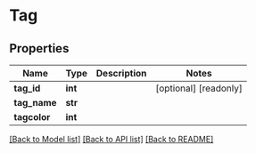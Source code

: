 # Tag

## Properties
Name | Type | Description | Notes
------------ | ------------- | ------------- | -------------
**tag_id** | **int** |  | [optional] [readonly] 
**tag_name** | **str** |  | 
**tagcolor** | **int** |  | 

[[Back to Model list]](../README.md#documentation-for-models) [[Back to API list]](../README.md#documentation-for-api-endpoints) [[Back to README]](../README.md)


